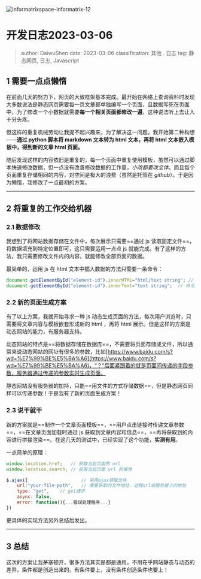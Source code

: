 ![informatrixspace-informatrix-12](https://cdn.staticaly.com/gh/DaiwuShen/daiwuImageBed@main/webP/informatrixspace-informatrix-12.2jj0koti3ry8.webp)

# 开发日志2023-03-06

> author: DaiwuShen
> date: 2023-03-06
> classification: 其他 . 日志
> tag: 静态网页, 日志, Javascript

## 1 需要一点点懒惰

在前面几天的努力下，网页的大致框架基本完成。最开始在网络上查询资料时发现大多数说法是静态网页需要每一页文章都单独编写一个页面，且数据写死在页面中，为了修改一个小数据就需要**每一个相关页面都修改一遍**，这种说法听上去让人十分头疼。

但这样的重复机械劳动让我提不起兴趣来，为了解决这一问题，我开始第二种构想——**通过 python 脚本将 markdown 文本转为 html 文本，再将 html 文本嵌入模板中，得到新的文章 html 页面。**

随后发现这样的内容依旧是重复的，每一个页面中重复使用模板，虽然可以通过脚本快速修改数据，但一点没有改善修改数据的工作量，*小改都要改全体*。而且每个页面重复存储相同的内容，对空间是极大的浪费（虽然是托管在 *github*）。于是因为懒惰，我修改了一点最初的方案。

---

## 2 将重复的工作交给机器

### 2.1 数据修改

我想到了将网站数据存储在文件中，每次展示只需要==通过 js 读取固定文件==，将数据填充到特定位置即可，这只需要运用一点点 js 就能完成。有了这样的方法，我只需要修改文件内的内容，就能修改全部页面的数据。

最简单的，运用 js 在 html 文本中插入数据的方法只需要一条命令：

```javascript
document.getElementById("element-id").innerHTML="html/text string";	// 命令将html文本渲染出来，也可以直接插入普通字符串内容
document.getElementById("element-id").innerText="text string";	// 命令将修改指定元素的字符内容
```

### 2.2 新的页面生成方案

有了以上方案，我就开始寻求一种 js 动态生成页面的方法，每次用户浏览时，只需要将文章内容与模板嵌套形成新的 html ，再将 html 展示。但是这样的方案是动态网站的能力，有服务器支持。

动态网站的特点是==将数据存储在数据库==，不需要将页面存储成文件，所以通常来说动态网站的网址有很多的参数，比如[https://www.baidu.com/s?wd=%E7%99%BE%E5%BA%A6](https://www.baidu.com/s?wd=%E7%99%BE%E5%BA%A6)，“？”后面紧跟着的就是页面间传递的字段参数，服务器通过传递的参数实时生成页面。

静态网站没有服务器的加持，只能==用文件的方式存储数据==，但是静态网页同样可以传递参数！于是我有了新的页面生成方案！

### 2.3 说干就干

新的方案就是==制作一个文章页面模板==，==用户点击链接时传递文章参数==，==在文章页面加载时通过 js 获取到文章内容和信息==，==再将获取到的内容进行拼接渲染==。在这几天的测试中，已经实现了这个功能，**实测有用**。

一点简单的原理：

```javascript
window.location.href;	// 获取当前页面的 url 
window.location.search;	// 获取当前页面 url 的属性

$.ajax({					// 采用ajax获取文件
    url:"your-file-path",	// 需要获取的文件地址，远程url或服务器上的地址
    type: "get",	// get请求
    async: false,
    error: function(){...错误处理程序...}
})
```

更具体的实现方法另外总结后发出。

---

## 3 总结

这次的方案让我茅塞顿开，很多方法其实是都是通用，不用在乎网站静态与动态的差异，条件都是创造出来的。有条件要上，没有条件创造条件也要上！
